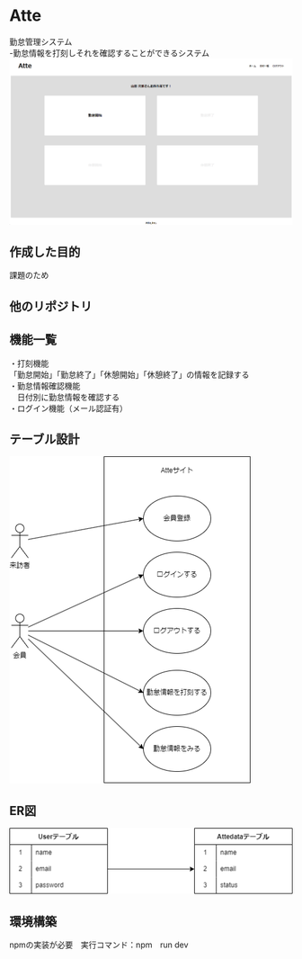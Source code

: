 # Atte
 勤怠管理システム  
 -勤怠情報を打刻しそれを確認することができるシステム  
![ホーム画面](img/home.png)

## 作成した目的
 課題のため

## 他のリポジトリ

## 機能一覧
 ・打刻機能  <br>
  「勤怠開始」「勤怠終了」「休憩開始」「休憩終了」の情報を記録する  <br>
 ・勤怠情報確認機能  <br>
   　日付別に勤怠情報を確認する  <br>
 ・ログイン機能（メール認証有）  <br>

## テーブル設計
![table](img/database.drawio.png)
## ER図
![ER](img/ER.drawio.png)

## 環境構築
npmの実装が必要　実行コマンド：npm　run dev

